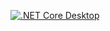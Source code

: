[![.NET Core Desktop](https://github.com/dineshtripathi/Jwt.Cosmos.Redis.Odata.API.Middleware/actions/workflows/dotnet-desktop.yml/badge.svg?branch=main)](https://github.com/dineshtripathi/Jwt.Cosmos.Redis.Odata.API.Middleware/actions/workflows/dotnet-desktop.yml)
